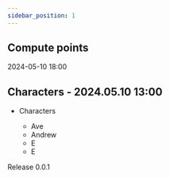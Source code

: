 ```yaml
---
sidebar_position: 1
---
```


## Compute points

2024-05-10 18:00


## Characters - 2024.05.10 13:00

- Characters

  - Ave
  - Andrew
  - E
  - E

Release 0.0.1

